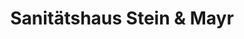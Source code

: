 ---
title: "Sanitätshaus Stein & Mayr"
url: /mering/sanitaetshaus-stein-und-mayr/
shop: Sanitätshaus
---
